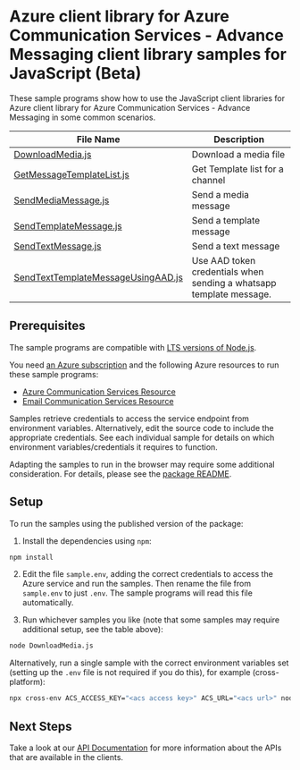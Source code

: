 # Azure client library for Azure Communication Services - Advance Messaging client library samples for JavaScript (Beta)

These sample programs show how to use the JavaScript client libraries for Azure client library for Azure Communication Services - Advance Messaging in some common scenarios.

| **File Name**                                                         | **Description**                                                     |
| --------------------------------------------------------------------- | ------------------------------------------------------------------- |
| [DownloadMedia.js][downloadmedia]                                     | Download a media file                                               |
| [GetMessageTemplateList.js][getmessagetemplatelist]                   | Get Template list for a channel                                     |
| [SendMediaMessage.js][sendmediamessage]                               | Send a media message                                                |
| [SendTemplateMessage.js][sendtemplatemessage]                         | Send a template message                                             |
| [SendTextMessage.js][sendtextmessage]                                 | Send a text message                                                 |
| [SendTextTemplateMessageUsingAAD.js][sendtexttemplatemessageusingaad] | Use AAD token credentials when sending a whatsapp template message. |

## Prerequisites

The sample programs are compatible with [LTS versions of Node.js](https://github.com/nodejs/release#release-schedule).

You need [an Azure subscription][freesub] and the following Azure resources to run these sample programs:

- [Azure Communication Services Resource][createinstance_azurecommunicationservicesresource]
- [Email Communication Services Resource][createinstance_emailcommunicationservicesresource]

Samples retrieve credentials to access the service endpoint from environment variables. Alternatively, edit the source code to include the appropriate credentials. See each individual sample for details on which environment variables/credentials it requires to function.

Adapting the samples to run in the browser may require some additional consideration. For details, please see the [package README][package].

## Setup

To run the samples using the published version of the package:

1. Install the dependencies using `npm`:

```bash
npm install
```

2. Edit the file `sample.env`, adding the correct credentials to access the Azure service and run the samples. Then rename the file from `sample.env` to just `.env`. The sample programs will read this file automatically.

3. Run whichever samples you like (note that some samples may require additional setup, see the table above):

```bash
node DownloadMedia.js
```

Alternatively, run a single sample with the correct environment variables set (setting up the `.env` file is not required if you do this), for example (cross-platform):

```bash
npx cross-env ACS_ACCESS_KEY="<acs access key>" ACS_URL="<acs url>" node DownloadMedia.js
```

## Next Steps

Take a look at our [API Documentation][apiref] for more information about the APIs that are available in the clients.

[downloadmedia]: https://github.com/Azure/azure-sdk-for-js/blob/main/sdk/communication/communication-messages-rest/samples/v1-beta/javascript/DownloadMedia.js
[getmessagetemplatelist]: https://github.com/Azure/azure-sdk-for-js/blob/main/sdk/communication/communication-messages-rest/samples/v1-beta/javascript/GetMessageTemplateList.js
[sendmediamessage]: https://github.com/Azure/azure-sdk-for-js/blob/main/sdk/communication/communication-messages-rest/samples/v1-beta/javascript/SendMediaMessage.js
[sendtemplatemessage]: https://github.com/Azure/azure-sdk-for-js/blob/main/sdk/communication/communication-messages-rest/samples/v1-beta/javascript/SendTemplateMessage.js
[sendtextmessage]: https://github.com/Azure/azure-sdk-for-js/blob/main/sdk/communication/communication-messages-rest/samples/v1-beta/javascript/SendTextMessage.js
[sendtexttemplatemessageusingaad]: https://github.com/Azure/azure-sdk-for-js/blob/main/sdk/communication/communication-messages-rest/samples/v1-beta/javascript/SendTextTemplateMessageUsingAAD.js
[apiref]: https://docs.microsoft.com/javascript/api/@azure/communication-messages
[freesub]: https://azure.microsoft.com/free/
[createinstance_azurecommunicationservicesresource]: https://docs.microsoft.com/azure/communication-services/quickstarts/create-communication-resource
[createinstance_emailcommunicationservicesresource]: https://learn.microsoft.com/en-us/azure/communication-services/quickstarts/advanced-messaging/whatsapp/connect-whatsapp-business-account
[package]: https://github.com/Azure/azure-sdk-for-js/tree/main/sdk/communication/communication-messages-rest/README.md
